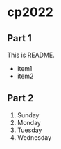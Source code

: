 # cp2022


## Part 1
This is README.
- item1
- item2

## Part 2
1. Sunday
1. Monday 
1. Tuesday
1. Wednesday
